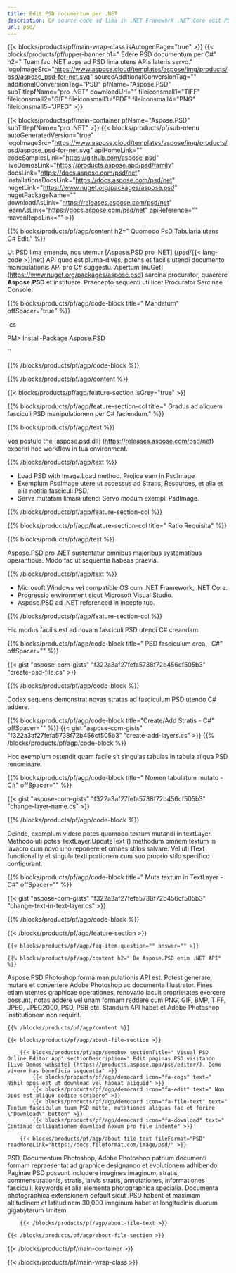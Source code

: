 ```yaml
---
title: Edit PSD documentum per .NET
description: C# source code ad lima in .NET Framework .NET Core edit PSD.
url: psd/
---
```


{{< blocks/products/pf/main-wrap-class isAutogenPage="true" >}}
{{< blocks/products/pf/upper-banner h1=" Edere PSD documentum per C#" h2=" Tuam fac .NET apps ad PSD lima utens APIs lateris servo." logoImageSrc="https://www.aspose.cloud/templates/aspose/img/products/psd/aspose_psd-for-net.svg" sourceAdditionalConversionTag="" additionalConversionTag="PSD" pfName="Aspose.PSD" subTitlepfName="pro .NET" downloadUrl="" fileiconsmall1="TIFF" fileiconsmall2="GIF" fileiconsmall3="PDF" fileiconsmall4="PNG" fileiconsmall5="JPEG" >}}

{{< blocks/products/pf/main-container pfName="Aspose.PSD" subTitlepfName="pro .NET" >}}
{{< blocks/products/pf/sub-menu autoGeneratedVersion="true" logoImageSrc="https://www.aspose.cloud/templates/aspose/img/products/psd/aspose_psd-for-net.svg" apiHomeLink="" codeSamplesLink="https://github.com/aspose-psd" liveDemosLink="https://products.aspose.app/psd/family" docsLink="https://docs.aspose.com/psd/net" installationsDocsLink="https://docs.aspose.com/psd/net" nugetLink="https://www.nuget.org/packages/aspose.psd" nugetPackageName="" downloadAsLink="https://releases.aspose.com/psd/net" learnAsLink="https://docs.aspose.com/psd/net" apiReference="" mavenRepoLink="" >}}

{{% blocks/products/pf/agp/content h2=" Quomodo PsD Tabularia utens C# Edit." %}}

 Ut PSD lima emendo, nos utemur
 [Aspose.PSD pro .NET] (/psd/{{< lang-code >}}net)
 API quod est pluma-dives, potens et facilis utendi documento manipulationis API pro C# suggestu. Apertum
 [nuGet] (https://www.nuget.org/packages/aspose.psd)
 sarcina procurator, quaerere
 **Aspose.PSD**
 et instituere. Praecepto sequenti uti licet Procurator Sarcinae Console.

{{% blocks/products/pf/agp/code-block title=" Mandatum" offSpacer="true" %}}

`cs

PM> Install-Package Aspose.PSD

``

{{% /blocks/products/pf/agp/code-block %}}

{{% /blocks/products/pf/agp/content %}}

{{< blocks/products/pf/agp/feature-section isGrey="true" >}}

{{% blocks/products/pf/agp/feature-section-col title=" Gradus ad aliquem fasciculi PSD manipulationem per C# faciendum." %}}

{{% blocks/products/pf/agp/text %}}

 Vos postulo the
 [aspose.psd.dll] (https://releases.aspose.com/psd/net)
 experiri hoc workflow in tua environment.

{{% /blocks/products/pf/agp/text %}}

+ Load PSD with Image.Load method. Projice eam in PsdImage
+ Exemplum PsdImage utere ut accessus ad Stratis, Resources, et alia et alia notitia fasciculi PSD.
+ Serva mutatam limam utendi Servo modum exempli PsdImage.

{{% /blocks/products/pf/agp/feature-section-col %}}

{{% blocks/products/pf/agp/feature-section-col title=" Ratio Requisita" %}}

{{% blocks/products/pf/agp/text %}}

 Aspose.PSD pro .NET sustentatur omnibus majoribus systematibus operantibus. Modo fac ut sequentia habeas praevia.

{{% /blocks/products/pf/agp/text %}}

- Microsoft Windows vel compatible OS cum .NET Framework, .NET Core.
- Progressio environment sicut Microsoft Visual Studio.
- Aspose.PSD ad .NET referenced in incepto tuo.

{{% /blocks/products/pf/agp/feature-section-col %}}


Hic modus facilis est ad novam fasciculi PSD utendi C# creandam.
<!-- CODE-BLOCK -->
{{% blocks/products/pf/agp/code-block title=" PSD fasciculum crea - C#" offSpacer="" %}}

{{< gist "aspose-com-gists" "f322a3af27fefa5738f72b456cf505b3" "create-psd-file.cs" >}}

{{% /blocks/products/pf/agp/code-block %}}


Codex sequens demonstrat novas stratas ad fasciculum PSD utendo C# addere.
<!-- CODE-BLOCK -->
{{% blocks/products/pf/agp/code-block title="Create/Add Stratis - C#" offSpacer="" %}}
{{< gist "aspose-com-gists" "f322a3af27fefa5738f72b456cf505b3" "create-add-layers.cs" >}}
{{% /blocks/products/pf/agp/code-block %}}


Hoc exemplum ostendit quam facile sit singulas tabulas in tabula aliqua PSD renominare.
<!-- CODE-BLOCK -->
{{% blocks/products/pf/agp/code-block title=" Nomen tabulatum mutato - C#" offSpacer="" %}}

{{< gist "aspose-com-gists" "f322a3af27fefa5738f72b456cf505b3" "change-layer-name.cs" >}}

{{% /blocks/products/pf/agp/code-block %}}


Deinde, exemplum videre potes quomodo textum mutandi in textLayer. Methodo uti potes TextLayer.UpdateText () methodum omnem textum in lavacro cum novo uno reponere et omnes stilos salvare.
Vel uti IText functionality et singula texti portionem cum suo proprio stilo specifico configurant.
<!-- CODE-BLOCK -->
{{% blocks/products/pf/agp/code-block title=" Muta textum in TextLayer - C#" offSpacer="" %}}

{{< gist "aspose-com-gists" "f322a3af27fefa5738f72b456cf505b3" "change-text-in-text-layer.cs" >}}

{{% /blocks/products/pf/agp/code-block %}}

{{< /blocks/products/pf/agp/feature-section >}}

    {{< blocks/products/pf/agp/faq-item question="" answer="" >}}
 

<!-- aboutfile Starts -->

    {{% blocks/products/pf/agp/content h2=" De Aspose.PSD enim .NET API" %}}

 Aspose.PSD Photoshop forma manipulationis API est. Potest generare, mutare et convertere Adobe Photoshop ac documenta Illustrator. Fines etiam utentes graphicae operationes, renovatio iacuit proprietates exercere possunt, notas addere vel unam formam reddere cum PNG, GIF, BMP, TIFF, JPEG, JPEG2000, PSD, PSB etc. Standum API habet et Adobe Photoshop institutionem non requirit.



    {{% /blocks/products/pf/agp/content %}}

    {{< blocks/products/pf/agp/about-file-section >}}

        {{< blocks/products/pf/agp/demobox sectionTitle=" Visual PSD Online Editor App" sectionDescription=" Edit paginas PSD visitando [Live Demos website] (https://products.aspose.app/psd/editor/). Demo vivere has beneficia sequentia" >}}
            {{< blocks/products/pf/agp/democard icon="fa-cogs" text=" Nihil opus est ut download vel habeat aliquid" >}}
            {{< blocks/products/pf/agp/democard icon="fa-edit" text=" Non opus est aliquo codice scribere" >}}
            {{< blocks/products/pf/agp/democard icon="fa-file-text" text=" Tantum fasciculum tuum PSD mitte, mutationes aliquas fac et ferire \"Download\" button" >}}
            {{< blocks/products/pf/agp/democard icon="fa-download" text=" Continuo colligationem download nexum pro file indente" >}}

        {{< blocks/products/pf/agp/about-file-text fileFormat="PSD" readMoreLink="https://docs.fileformat.com/image/psd/" >}}
PSD, Documentum Photoshop, Adobe Photoshop patrium documenti formam repraesentat ad graphice designando et evolutionem adhibendo. Paginae PSD possunt includere imagines imaginum, stratis, commensurationis, stratis, larvis stratis, annotationes, informationes fasciculi, keywords et alia elementa photographica specialia. Documenta photographica extensionem default sicut .PSD habent et maximam altitudinem et latitudinem 30,000 imaginum habet et longitudinis duorum gigabytarum limitem.

        {{< /blocks/products/pf/agp/about-file-text >}}

    {{< /blocks/products/pf/agp/about-file-section >}}

<!-- aboutfile Ends -->

{{< /blocks/products/pf/main-container >}}
    
{{< /blocks/products/pf/main-wrap-class >}}
